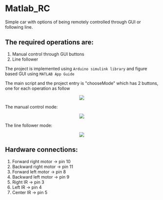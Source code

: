 # Matlab_RC
 Simple car with options of being remotely controlled through GUI or following line.
 
 ## The required operations are:
 1) Manual control through GUI buttons
 2) Line follower
 
 The project is implemented using `Arduino simulink library` and figure based GUI using `MATLAB App Guide`
 
 The main script and the project entry is "chooseMode" which has 2 buttons, one for each operation as follow
 
 <p align="center">
  <img  src="https://drive.google.com/open?id=1aBbYTJW1A6QJbu8NGQI5jdKmay3qGLGs">
</p>
 
The manual control mode:
 <p align="center">
  <img  src="https://drive.google.com/open?id=1Nl7_fNkDYWFmQy6oiL_0n7rtt_0JRlT0">
</p>

The line follower mode:
 <p align="center">
  <img  src="https://drive.google.com/file/d/1eGfEzqGEmT62261StFDRje1QjrHYDs69/view">
</p>

## Hardware connections:
1) Forward right motor -> pin 10
2) Backward right motor -> pin 11
3) Forward left motor -> pin 8
4) Backward left motor -> pin 9
5) Right IR -> pin 3
6) Left IR -> pin 4
7) Center IR -> pin 5
